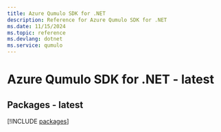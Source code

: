```yaml
---
title: Azure Qumulo SDK for .NET
description: Reference for Azure Qumulo SDK for .NET
ms.date: 11/15/2024
ms.topic: reference
ms.devlang: dotnet
ms.service: qumulo
---
```

# Azure Qumulo SDK for .NET - latest
## Packages - latest
[!INCLUDE [packages](qumulo-index.md)]